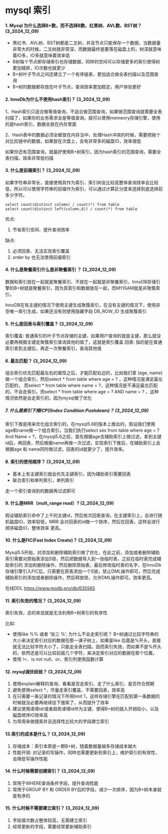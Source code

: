 # mysql 索引

#### 1. Mysql 为什么选择B+数，而不选择B数、红黑树、AVL数、BST树？ (3_2024_12_09)

- 黑红书、AVL树、BST树都是二叉树，并且节点只能保存一个数据，当数据量非常大的时候，二叉树就非常深，而数据最终是要落在磁盘上的，树深就意味着IO多，IO多就意味着效率低
- B树每个节点即存储索引也存储数据，同样的空间可以存储更多的索引使得树更加矮胖，IO次数也就更少
- B+树叶子节点之间还建立了一个有序链表，更加适合做全表扫描以及范围查询
- B+树的数据都存放在叶子节点，查询效率更加稳定，用户体验更好

#### 2. InnoDb为什么不使用hash索引？  (3_2024_12_09)

1、Hash索引只适合做等值查询，不适合做范围查询，如果做范围查询就需要全表扫描了，如果你的业务需求全是等值查询，就可以使用memeory存储引擎，使用的是hash索引，数据全放在内存里面

2、Hash表中的数据必须全都放在内存当中，处理Hash冲突的时候，需要把挨个对比拉链中的数据，如果放在次盘上，会有非常多的磁盘IO，效率很低

如果你还有范围查询，就最好使用B+树索引，因为hash索引的范围查询，需要全表扫描，效率非常低扫描


#### 3. 什么是前缀索引？ (3_2024_12_09)
如果字符串非常长，直接使用其作为索引，索引树会比较高整体查询效率会比较低，所以可以使用字符串的前缀作为索引，可以通过计算区分度来选择到底选择前多少字符。

```
select count(distinct colomn) / count(*) from table
select count(distinct left(colomn,6)) / count(*) from table
```

优点:
1. 节省索引空间、提升查询效率

缺点:
1. 必须回表、无法实现索引覆盖
2. order by 也无法使用前缀索引


#### 4. 什么是聚餐索引什么是非聚餐索引 ？ (3_2024_12_09)

数据和索引放在一起就是聚餐索引、不放在一起就是非聚餐索引，InnoDB存储引擎的B+树就是聚餐索引，因为其索引和数据放在一起，而MYISAM就是非聚簇索引。

InnoDB在有主键的情况下使用主键生成聚簇索引，在没有主键的情况下，使用非空唯一索引生成，如果还没有则使用隐藏字段 DB_ROW_ID 生成聚簇索引

#### 5. 什么是回表与索引覆盖？ (3_2024_12_09)

索引覆盖: 普通索引的叶子节点存储的主键，如果用户查询的就是主键，那么就没必要再根据主键走聚簇索引查询其他的值了，这就是索引覆盖
回表: 指的是在普通索引拿到主键后，再走一次聚餐索引，查询其他值

#### 6. 最左匹配？ (3_2024_12_09)
组合索引优先匹配最左右的属性之后，才能匹配右边的，比如我们拿 (age, name)做一个组合索引，然后select * from table where age = ? ，这种情况是满足最左匹配的，
而select * from table where name = ?，这种情况是不满足最左匹配的，不会走索引，而select * from table where age = ? AND name = ? ，这种情况依然是会走索引的，因为mysql做了优化

##### 7. 什么是索引下推ICP((Index Condition Pushdown)？ (3_2024_12_09)

索引下推是用来优化组合索引的，在mysql5.6的版本上推出的，假设我们使用age和name做一个组合索引，当我们执行select sex from table where age = ? And Name = ?，在mysql5.6之前，首先根据age去辅助索引上做过滤，拿到主键id后，再回表，然后根据name再做一次过滤，实现索引下推后，在辅助索引上会根据age 和 name同时做过滤，回表的id就更少了，提升效率。

#### 8. 索引的使用顺序？  (3_2024_12_09)

- 基本上有主键索引就会优先主键索引，因为辅助索引需要回表
- 联合索引和单列索引，单列索引

走一个索引查询到的数据再过滤即可


#### 9. 什么是MRR（mult_range read）?  (2_2024_12_09)
假设辅助索引命中了上千的主键id，然后依次回表查询，在主键索引上，会进行随机磁盘IO，效率较低，MRR 会对回表的id做一个排序，然后在回表，这样会进行顺序磁盘IO，整体效率
更高。


#### 10. 什么是FIC(Fast Index Create)？  (3_2024_12_09)
Mysql5.5开始，对添加和删除辅助索引做了优化，在此之前，添加或者删除辅助索引需要对原始表添加S锁，然后把数据导入到一张临时表，之前在临时表完成辅助索引的
添加和删除操作，然后删除原始表，最后修改临时表的名字，在InnoDb存储引擎引入FIC后，只需要在原表添加一个S锁，禁止DML操作即可，然后完成辅助索引的添加或者删除操作，然后释放锁，允许DML操作即可。效率更高。

在线DDL https://www.modb.pro/db/635565

#### 11. 索引失效的情况？ (3_2024_12_09)
索引失效，总的来说就是无法利用B+树索引的有序性

比如:
- 使用like %% 或者 '张三 %', 为什么不会走索引呢？ B+树通过比较字符串的大小来决定索引对应的数据在那一课子树上，如果是like 后面是%开头，直接就无法比较字符大小了，只能走全表扫描，因而索引失效，而如果不是%开头的，依然还是可以比较前面几个字符，来决定索引对应的数据在那个位置。
- 使用 !=、is not null、or、索引列使用函数计算


#### 12. mysql调优经验？  (3_2024_12_09)
1. 使用explain解释的查询、看看是否走索引、走了什么索引、是否符合预期
2. 避免使用select *，尽量走索引覆盖、不需要回表，效率高
3. 在只需要一条记录的情况下所用limit 1，这样存储引擎在匹配到第一条数据的时候就没必要再继续往下搜索了，从而提升了效率
4. 建议使用递增id/或者趋势递增id作为主键，使得B+树的插入开销较小，以及磁盘顺序IO效率高
5. 为常用来做搜索并且选择性比较大的字段建立索引

#### 13.索引的成本是什么？  (3_2024_12_09)
1. 存储成本：索引本质是一颗B+树，随着数据量越多存储成本越大
2. 性能开销: 对记录的写操作，同样也需要更新到索引上，维护索引的有效性，会降低写操作性能


#### 14. 什么时候需要创建索引？  (3_2024_12_09)
1. 常用于WHERE查询条件字段，提升查询性能
2. 常用于GROUP BY 和 ORDER BY后的字段，减少一次排序，因为B+树本身就是有序的

#### 15. 什么时候不需要建立索引？  (3_2024_12_09)
1. 字段值次数占整体较高，无需建立索引
2. 经常更新的字段，需要经常更新辅助索引







